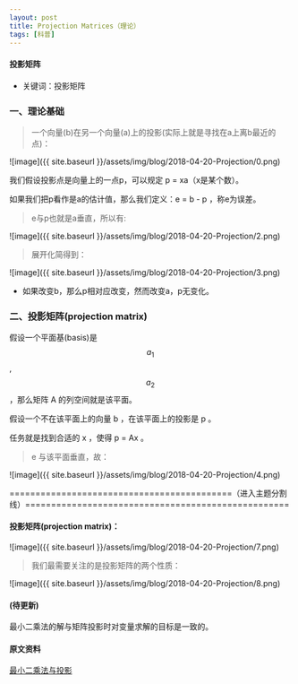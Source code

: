 ```yaml
---
layout: post
title: Projection Matrices（理论）
tags: [科普]
---
```

#### 投影矩阵

* 关键词：投影矩阵

### 一、理论基础

> 一个向量(b)在另一个向量(a)上的投影(实际上就是寻找在a上离b最近的点)：

![image]({{ site.baseurl }}/assets/img/blog/2018-04-20-Projection/0.png)

我们假设投影点是向量上的一点p，可以规定 p = xa（x是某个数）。

如果我们把p看作是a的估计值，那么我们定义：e = b - p ，称e为误差。

> e与p也就是a垂直，所以有:

![image]({{ site.baseurl }}/assets/img/blog/2018-04-20-Projection/2.png)

> 展开化简得到：

![image]({{ site.baseurl }}/assets/img/blog/2018-04-20-Projection/3.png)

* 如果改变b，那么p相对应改变，然而改变a，p无变化。

### 二、投影矩阵(projection matrix)

假设一个平面基(basis)是$$a_{1}$$,$$a_{2}$$，那么矩阵 A 的列空间就是该平面。

假设一个不在该平面上的向量 b ，在该平面上的投影是 p 。

任务就是找到合适的 x ，使得 p = Ax 。

> e 与该平面垂直，故：

![image]({{ site.baseurl }}/assets/img/blog/2018-04-20-Projection/4.png)

===========================================（进入主题分割线）===================================================

#### 投影矩阵(projection matrix)：

![image]({{ site.baseurl }}/assets/img/blog/2018-04-20-Projection/7.png)

> 我们最需要关注的是投影矩阵的两个性质：

![image]({{ site.baseurl }}/assets/img/blog/2018-04-20-Projection/8.png)

#### (待更新)

最小二乘法的解与矩阵投影时对变量求解的目标是一致的。

#### 原文资料

[最小二乘法与投影](https://blog.csdn.net/qq_29573053/article/details/79159752)



